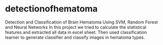 # detectionofhematoma
Detection and Classification of Brain Hematoma Using SVM, Random Forest and Neural Networks
In this project we tried to calculate the statistical features and extracted all data in excel sheet.
Then used classification learner to generate classifier and classify images in hematoma types.

